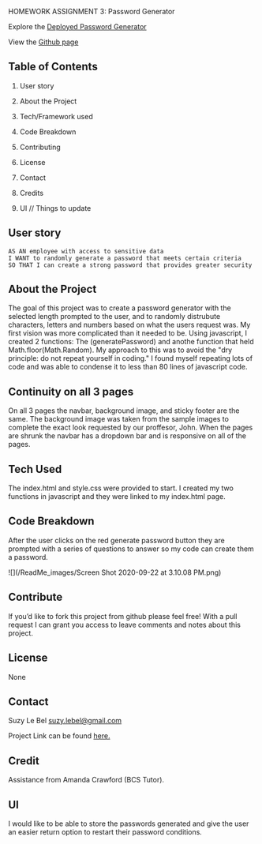 HOMEWORK ASSIGNMENT 3: Password Generator

Explore the [Deployed Password Generator](https://suzylebel.github.io/Password-Generator/)

View the [Github page](https://github.com/suzylebel/Password-Generator)

## Table of Contents
1. User story

  
2. About the Project
3. Tech/Framework used
4. Code Breakdown
5. Contributing
6. License
7. Contact
8. Credits
9. UI // Things to update


 ## User story 

```
AS AN employee with access to sensitive data
I WANT to randomly generate a password that meets certain criteria
SO THAT I can create a strong password that provides greater security
```


## About the Project

The goal of this project was to create a password generator with the selected length prompted to the user, and to randomly distrubute characters, letters and numbers based on what the users request was. My first vision was more complicated than it needed to be. Using javascript, I created 2 functions: The (generatePassword) and anothe function that held Math.floor(Math.Random). My approach to this was to avoid the "dry principle: do not repeat yourself in coding." I found myself repeating lots of code and was able to condense it to less than 80 lines of javascript code. 

## Continuity on all 3 pages

On all 3 pages the navbar, background image, and sticky footer are the same. The background image was taken from the sample images to complete the exact look requested by our proffesor, John. When the pages are shrunk the navbar has a dropdown bar and is responsive on all of the pages. 


## Tech Used
The index.html and style.css were provided to start.
I created my two functions in javascript and they were linked to my index.html page. 

## Code Breakdown

After the user clicks on the red generate password button they are prompted with a series of questions to answer so my code can create them a password. 


![](/ReadMe_images/Screen Shot 2020-09-22 at 3.10.08 PM.png)


## Contribute
If you’d like to fork this project from github please feel free! With a pull request I can grant you access to leave comments and notes about this project. 

## License 
None
 
## Contact 

Suzy Le Bel 
suzy.lebel@gmail.com

Project Link can be found [here.](https://suzylebel.github.io/Password-Generator/)

## Credit
Assistance from Amanda Crawford (BCS Tutor). 


## UI
I would like to be able to store the passwords generated and give the user an easier return option to restart their password conditions. 
